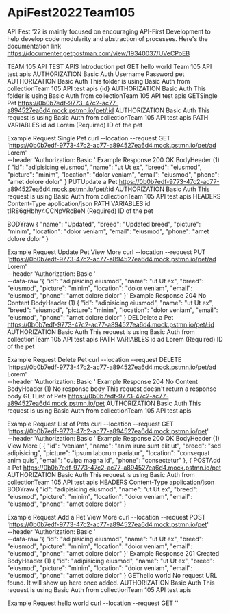 # ApiFest2022Team105

API Fest ‘22 is mainly focused on encouraging API-First Development to help develop code modularity and abstraction of processes.
Here's the documentation link https://documenter.getpostman.com/view/19340037/UVeCPoEB

TEAM 105 API TEST APIS
Introduction
pet
GET
hello world
Team 105 API test apis
AUTHORIZATION
Basic Auth
Username
<username>
Password
<password>
pet
AUTHORIZATION
Basic Auth
This folder is using Basic Auth from collectionTeam 105 API test apis
{id}
AUTHORIZATION
Basic Auth
This folder is using Basic Auth from collectionTeam 105 API test apis
GETSingle Pet
https://0b0b7edf-9773-47c2-ac77-a894527ea6d4.mock.pstmn.io/pet/:id
AUTHORIZATION
Basic Auth
This request is using Basic Auth from collectionTeam 105 API test apis
PATH VARIABLES
id
ad Lorem
(Required) ID of the pet

Example Request
Single Pet
curl --location --request GET 'https://0b0b7edf-9773-47c2-ac77-a894527ea6d4.mock.pstmn.io/pet/ad Lorem' \
--header 'Authorization: Basic <credentials>'
Example Response
200 OK
BodyHeader
(1)
{
"id": "adipisicing eiusmod",
"name": "ut Ut ex",
"breed": "eiusmod",
"picture": "minim",
"location": "dolor veniam",
"email": "eiusmod",
"phone": "amet dolore dolor"
}
PUTUpdate a Pet
https://0b0b7edf-9773-47c2-ac77-a894527ea6d4.mock.pstmn.io/pet/:id
AUTHORIZATION
Basic Auth
This request is using Basic Auth from collectionTeam 105 API test apis
HEADERS
Content-Type
application/json
PATH VARIABLES
id
t1R86gHbhy4CCNpVRcBeN
(Required) ID of the pet

BODYraw
{
"name": "Updated",
"breed": "Updated breed",
"picture": "minim",
"location": "dolor veniam",
"email": "eiusmod",
"phone": "amet dolore dolor"
}

Example Request
Update Pet
View More
curl --location --request PUT 'https://0b0b7edf-9773-47c2-ac77-a894527ea6d4.mock.pstmn.io/pet/ad Lorem' \
--header 'Authorization: Basic <credentials>' \
--data-raw '{
"id": "adipisicing eiusmod",
"name": "ut Ut ex",
"breed": "eiusmod",
"picture": "minim",
"location": "dolor veniam",
"email": "eiusmod",
"phone": "amet dolore dolor"
}'
Example Response
204 No Content
BodyHeader
(1)
{
"id": "adipisicing eiusmod",
"name": "ut Ut ex",
"breed": "eiusmod",
"picture": "minim",
"location": "dolor veniam",
"email": "eiusmod",
"phone": "amet dolore dolor"
}
DELDelete a Pet
https://0b0b7edf-9773-47c2-ac77-a894527ea6d4.mock.pstmn.io/pet/:id
AUTHORIZATION
Basic Auth
This request is using Basic Auth from collectionTeam 105 API test apis
PATH VARIABLES
id
ad Lorem
(Required) ID of the pet

Example Request
Delete Pet
curl --location --request DELETE 'https://0b0b7edf-9773-47c2-ac77-a894527ea6d4.mock.pstmn.io/pet/ad Lorem' \
--header 'Authorization: Basic <credentials>'
Example Response
204 No Content
BodyHeader
(1)
No response body
This request doesn't return a response body
GETList of Pets
https://0b0b7edf-9773-47c2-ac77-a894527ea6d4.mock.pstmn.io/pet
AUTHORIZATION
Basic Auth
This request is using Basic Auth from collectionTeam 105 API test apis

Example Request
List of Pets
curl --location --request GET 'https://0b0b7edf-9773-47c2-ac77-a894527ea6d4.mock.pstmn.io/pet' \
--header 'Authorization: Basic <credentials>'
Example Response
200 OK
BodyHeader
(1)
View More
[
{
"id": "veniam",
"name": "anim irure sunt elit ut",
"breed": "sed adipisicing",
"picture": "ipsum laborum pariatur",
"location": "consequat anim quis",
"email": "culpa magna id",
"phone": "consectetur"
},
{
POSTAdd a Pet
https://0b0b7edf-9773-47c2-ac77-a894527ea6d4.mock.pstmn.io/pet
AUTHORIZATION
Basic Auth
This request is using Basic Auth from collectionTeam 105 API test apis
HEADERS
Content-Type
application/json
BODYraw
{
"id": "adipisicing eiusmod",
"name": "ut Ut ex",
"breed": "eiusmod",
"picture": "minim",
"location": "dolor veniam",
"email": "eiusmod",
"phone": "amet dolore dolor"
}

Example Request
Add a Pet
View More
curl --location --request POST 'https://0b0b7edf-9773-47c2-ac77-a894527ea6d4.mock.pstmn.io/pet' \
--header 'Authorization: Basic <credentials>' \
--data-raw '{
"id": "adipisicing eiusmod",
"name": "ut Ut ex",
"breed": "eiusmod",
"picture": "minim",
"location": "dolor veniam",
"email": "eiusmod",
"phone": "amet dolore dolor"
}'
Example Response
201 Created
BodyHeader
(1)
{
"id": "adipisicing eiusmod",
"name": "ut Ut ex",
"breed": "eiusmod",
"picture": "minim",
"location": "dolor veniam",
"email": "eiusmod",
"phone": "amet dolore dolor"
}
GEThello world
No request URL found. It will show up here once added.
AUTHORIZATION
Basic Auth
This request is using Basic Auth from collectionTeam 105 API test apis

Example Request
hello world
curl --location --request GET ''
